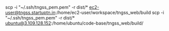 scp -i "~/.ssh/tngss_pem.pem" -r dist/\* ec2-user@tngss.startuptn.in:/home/ec2-user/workspace/tngss_web/build
scp -i "~/.ssh/tngss_pem.pem" -r dist/\* ubuntu@3.109.128.152:/home/ubuntu/code-base/tngss_web/build/
